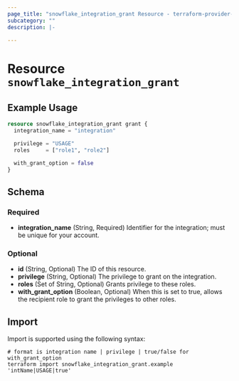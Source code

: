 ```yaml
---
page_title: "snowflake_integration_grant Resource - terraform-provider-snowflake-back"
subcategory: ""
description: |-
  
---
```


# Resource `snowflake_integration_grant`



## Example Usage

```terraform
resource snowflake_integration_grant grant {
  integration_name = "integration"

  privilege = "USAGE"
  roles     = ["role1", "role2"]

  with_grant_option = false
}
```

## Schema

### Required

- **integration_name** (String, Required) Identifier for the integration; must be unique for your account.

### Optional

- **id** (String, Optional) The ID of this resource.
- **privilege** (String, Optional) The privilege to grant on the integration.
- **roles** (Set of String, Optional) Grants privilege to these roles.
- **with_grant_option** (Boolean, Optional) When this is set to true, allows the recipient role to grant the privileges to other roles.

## Import

Import is supported using the following syntax:

```shell
# format is integration name | privilege | true/false for with_grant_option
terraform import snowflake_integration_grant.example 'intName|USAGE|true'
```
